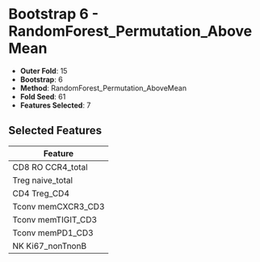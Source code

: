 # Bootstrap 6 - RandomForest_Permutation_AboveMean

- **Outer Fold**: 15
- **Bootstrap**: 6
- **Method**: RandomForest_Permutation_AboveMean
- **Fold Seed**: 61
- **Features Selected**: 7

## Selected Features

| Feature |
|---------|
| CD8 RO CCR4_total |
| Treg naive_total |
| CD4 Treg_CD4 |
| Tconv memCXCR3_CD3 |
| Tconv memTIGIT_CD3 |
| Tconv memPD1_CD3 |
| NK Ki67_nonTnonB |

